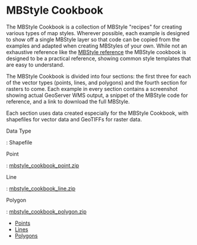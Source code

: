 # MBStyle Cookbook

The MBStyle Cookbook is a collection of MBStyle "recipes" for creating various types of map styles. Wherever possible, each example is designed to show off a single MBStyle layer so that code can be copied from the examples and adapted when creating MBStyles of your own. While not an exhaustive reference like the [MBStyle reference](../reference/index.md) the MBStyle cookbook is designed to be a practical reference, showing common style templates that are easy to understand.

The MBStyle Cookbook is divided into four sections: the first three for each of the vector types (points, lines, and polygons) and the fourth section for rasters to come. Each example in every section contains a screenshot showing actual GeoServer WMS output, a snippet of the MBStyle code for reference, and a link to download the full MBStyle.

Each section uses data created especially for the MBStyle Cookbook, with shapefiles for vector data and GeoTIFFs for raster data.

Data Type

:   Shapefile

Point

:   [mbstyle_cookbook_point.zip](artifacts/mbstyle_cookbook_point.zip)

Line

:   [mbstyle_cookbook_line.zip](artifacts/mbstyle_cookbook_line.zip)

Polygon

:   [mbstyle_cookbook_polygon.zip](artifacts/mbstyle_cookbook_polygon.zip)

<div class="grid cards" markdown>

-   [Points](points.md)
-   [Lines](lines.md)
-   [Polygons](polygons.md)

</div>
